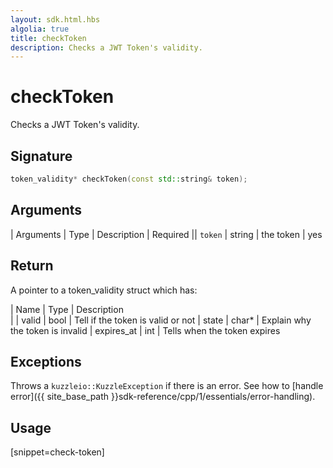 ```yaml
---
layout: sdk.html.hbs
algolia: true
title: checkToken
description: Checks a JWT Token's validity.
---
```



# checkToken

Checks a JWT Token's validity.

## Signature

```cpp
token_validity* checkToken(const std::string& token);
```

## Arguments

| Arguments    | Type    | Description | Required
|| `token`      | string  | the token   | yes

## Return

A pointer to a token_validity struct which has:

| Name                | Type     | Description                        
| | valid               | bool     | Tell if the token is valid or not
| state               | char\*   | Explain why the token is invalid
| expires_at          | int      | Tells when the token expires

## Exceptions

Throws a `kuzzleio::KuzzleException` if there is an error. See how to [handle error]({{ site_base_path }}sdk-reference/cpp/1/essentials/error-handling).

## Usage

[snippet=check-token]
